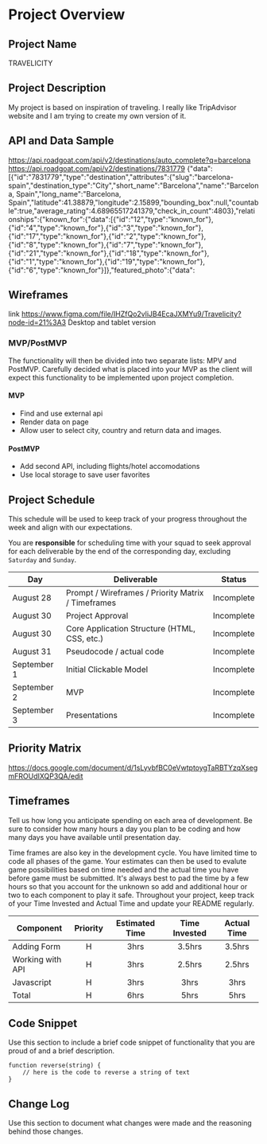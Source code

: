 
# Project Overview

## Project Name

TRAVELICITY

## Project Description

My project is based on inspiration of traveling. I really like TripAdvisor website and I am trying to create my own version of it.

## API and Data Sample
https://api.roadgoat.com/api/v2/destinations/auto_complete?q=barcelona
https://api.roadgoat.com/api/v2/destinations/7831779
{"data":[{"id":"7831779","type":"destination","attributes":{"slug":"barcelona-spain","destination_type":"City","short_name":"Barcelona","name":"Barcelona, Spain","long_name":"Barcelona, Spain","latitude":41.38879,"longitude":2.15899,"bounding_box":null,"countable":true,"average_rating":4.68965517241379,"check_in_count":4803},"relationships":{"known_for":{"data":[{"id":"12","type":"known_for"},{"id":"4","type":"known_for"},{"id":"3","type":"known_for"},{"id":"17","type":"known_for"},{"id":"2","type":"known_for"},{"id":"8","type":"known_for"},{"id":"7","type":"known_for"},{"id":"21","type":"known_for"},{"id":"18","type":"known_for"},{"id":"1","type":"known_for"},{"id":"19","type":"known_for"},{"id":"6","type":"known_for"}]},"featured_photo":{"data":


## Wireframes

link https://www.figma.com/file/IHZfQo2vliJB4EcaJXMYu9/Travelicity?node-id=21%3A3
Desktop and tablet version

### MVP/PostMVP

The functionality will then be divided into two separate lists: MPV and PostMVP.  Carefully decided what is placed into your MVP as the client will expect this functionality to be implemented upon project completion.  


#### MVP 

- Find and use external api 
- Render data on page 
- Allow user to select city, country and return data and images. 

#### PostMVP  


- Add second API, including flights/hotel accomodations
- Use local storage to save user favorites

## Project Schedule

This schedule will be used to keep track of your progress throughout the week and align with our expectations.  

You are **responsible** for scheduling time with your squad to seek approval for each deliverable by the end of the corresponding day, excluding `Saturday` and `Sunday`.

|  Day | Deliverable | Status
|---|---| ---|
|August 28| Prompt / Wireframes / Priority Matrix / Timeframes | Incomplete
|August 30| Project Approval | Incomplete
|August 30| Core Application Structure (HTML, CSS, etc.) | Incomplete
|August 31| Pseudocode / actual code | Incomplete
|September 1| Initial Clickable Model  | Incomplete
|September 2| MVP | Incomplete
|September 3| Presentations | Incomplete

## Priority Matrix

https://docs.google.com/document/d/1sLyvbfBC0eVwtptoygTaRBTYzqXsegmFROUdIXQP3QA/edit

## Timeframes

Tell us how long you anticipate spending on each area of development. Be sure to consider how many hours a day you plan to be coding and how many days you have available until presentation day.

Time frames are also key in the development cycle.  You have limited time to code all phases of the game.  Your estimates can then be used to evalute game possibilities based on time needed and the actual time you have before game must be submitted. It's always best to pad the time by a few hours so that you account for the unknown so add and additional hour or two to each component to play it safe. Throughout your project, keep track of your Time Invested and Actual Time and update your README regularly.

| Component | Priority | Estimated Time | Time Invested | Actual Time |
| --- | :---: |  :---: | :---: | :---: |
| Adding Form | H | 3hrs| 3.5hrs | 3.5hrs |
| Working with API | H | 3hrs| 2.5hrs | 2.5hrs |
| Javascript | H | 3hrs| 3hrs| 3hrs| 3hrs |
| Total | H | 6hrs| 5hrs | 5hrs |

## Code Snippet

Use this section to include a brief code snippet of functionality that you are proud of and a brief description.  

```
function reverse(string) {
	// here is the code to reverse a string of text
}
```

## Change Log
 Use this section to document what changes were made and the reasoning behind those changes.  
